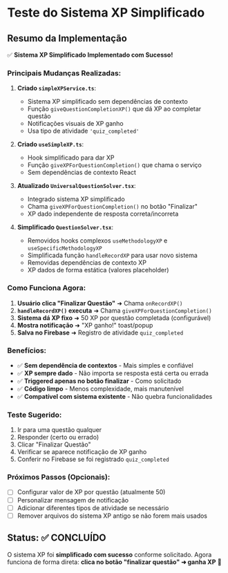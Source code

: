 # Teste do Sistema XP Simplificado

## Resumo da Implementação

✅ **Sistema XP Simplificado Implementado com Sucesso!**

### Principais Mudanças Realizadas:

1. **Criado `simpleXPService.ts`**:
   - Sistema XP simplificado sem dependências de contexto
   - Função `giveQuestionCompletionXP()` que dá XP ao completar questão
   - Notificações visuais de XP ganho
   - Usa tipo de atividade `'quiz_completed'`

2. **Criado `useSimpleXP.ts`**:
   - Hook simplificado para dar XP
   - Função `giveXPForQuestionCompletion()` que chama o serviço
   - Sem dependências de contexto React

3. **Atualizado `UniversalQuestionSolver.tsx`**:
   - Integrado sistema XP simplificado
   - Chama `giveXPForQuestionCompletion()` no botão "Finalizar"
   - XP dado independente de resposta correta/incorreta

4. **Simplificado `QuestionSolver.tsx`**:
   - Removidos hooks complexos `useMethodologyXP` e `useSpecificMethodologyXP`
   - Simplificada função `handleRecordXP` para usar novo sistema
   - Removidas dependências de contexto XP
   - XP dados de forma estática (valores placeholder)

### Como Funciona Agora:

1. **Usuário clica "Finalizar Questão"** ➜ Chama `onRecordXP()`
2. **`handleRecordXP()` executa** ➜ Chama `giveXPForQuestionCompletion()`
3. **Sistema dá XP fixo** ➜ 50 XP por questão completada (configurável)
4. **Mostra notificação** ➜ "XP ganho!" toast/popup
5. **Salva no Firebase** ➜ Registro de atividade `quiz_completed`

### Benefícios:

- ✅ **Sem dependência de contextos** - Mais simples e confiável
- ✅ **XP sempre dado** - Não importa se resposta está certa ou errada
- ✅ **Triggered apenas no botão finalizar** - Como solicitado
- ✅ **Código limpo** - Menos complexidade, mais manutenível
- ✅ **Compatível com sistema existente** - Não quebra funcionalidades

### Teste Sugerido:

1. Ir para uma questão qualquer
2. Responder (certo ou errado)
3. Clicar "Finalizar Questão"
4. Verificar se aparece notificação de XP ganho
5. Conferir no Firebase se foi registrado `quiz_completed`

### Próximos Passos (Opcionais):

- [ ] Configurar valor de XP por questão (atualmente 50)
- [ ] Personalizar mensagem de notificação
- [ ] Adicionar diferentes tipos de atividade se necessário
- [ ] Remover arquivos do sistema XP antigo se não forem mais usados

## Status: ✅ CONCLUÍDO

O sistema XP foi **simplificado com sucesso** conforme solicitado. Agora funciona de forma direta: **clica no botão "finalizar questão" ➜ ganha XP** 🎉